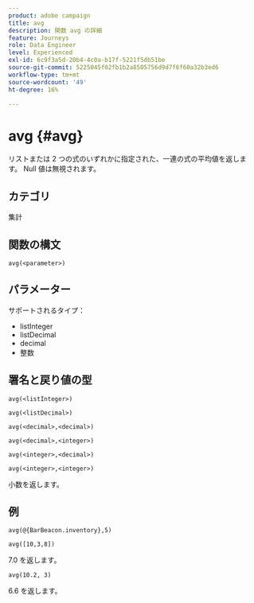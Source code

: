```yaml
---
product: adobe campaign
title: avg
description: 関数 avg の詳細
feature: Journeys
role: Data Engineer
level: Experienced
exl-id: 6c9f3a5d-20b4-4c0a-b17f-5221f5db51be
source-git-commit: 5225045f02fb1b2a8505756d9d7f6f60a32b3ed6
workflow-type: tm+mt
source-wordcount: '49'
ht-degree: 16%

---
```


# avg {#avg}

リストまたは 2 つの式のいずれかに指定された、一連の式の平均値を返します。 Null 値は無視されます。


## カテゴリ

集計

## 関数の構文

`avg(<parameter>)`

## パラメーター

サポートされるタイプ：

* listInteger
* listDecimal
* decimal
* 整数

## 署名と戻り値の型

`avg(<listInteger>)`

`avg(<listDecimal>)`

`avg(<decimal>,<decimal>)`

`avg(<decimal>,<integer>)`

`avg(<integer>,<decimal>)`

`avg(<integer>,<integer>)`

小数を返します。

## 例

`avg(@{BarBeacon.inventory},5)`

`avg([10,3,8])`

7.0 を返します。

`avg(10.2, 3)`

6.6 を返します。
